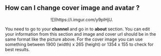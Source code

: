 ## How can I change cover image and avatar ?

<center>![](https://i.imgur.com/y9plHjU.</center>

You need to go to your **channel** and go in to **about** section. You can edit your information from this section and image and cover url should be in the same format like the picture above. For the cover image you can use something between 1900 (width) x 265 (height) or 1354 x 155 to check for best results.
